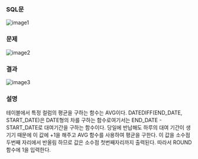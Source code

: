 ### SQL문
![image1](https://user-images.githubusercontent.com/123911778/262203056-bf67dfa1-3f01-44bf-811a-68b6a7c148bb.PNG)

### 문제  
![image2](https://user-images.githubusercontent.com/123911778/262203059-22b48b3d-6cba-49c6-8fc2-ab8bdbdcecba.PNG)

### 결과
![image3](https://user-images.githubusercontent.com/123911778/262203060-75861317-ea8e-4b2a-a795-c01c64fe40ce.PNG)

### 설명
테이블에서 특정 컬럼의 평균을 구하는 함수는 AVG이다. DATEDIFF(END_DATE, START_DATE)은 DATE형의 차를 구하는 함수로여기서는 END_DATE - START_DATE로 대여기간을 구하는 함수이다. 당일에 반납해도 하루의 대여 기간이 생기기 때문에 이 값에 +1을 해주고 AVG 함수를 사용하여 평균을 구한다. 이 값을 소수점 두번째 자리에서 반올림 하므로 값은 소수점 첫번째자리까지 출력된다. 따라서 ROUND 함수에 1을 입력한다.            

